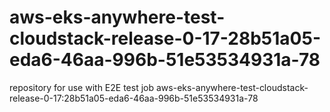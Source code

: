 # aws-eks-anywhere-test-cloudstack-release-0-17-28b51a05-eda6-46aa-996b-51e53534931a-78
repository for use with E2E test job aws-eks-anywhere-test-cloudstack-release-0-17:28b51a05-eda6-46aa-996b-51e53534931a-78

